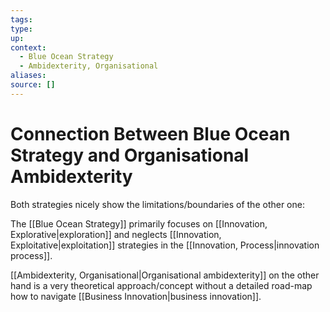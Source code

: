 ```yaml
---
tags:
type:
up:
context:
  - Blue Ocean Strategy
  - Ambidexterity, Organisational
aliases:
source: []
---
```


# Connection Between Blue Ocean Strategy and Organisational Ambidexterity

Both strategies nicely show the limitations/boundaries of the other one:

The [[Blue Ocean Strategy]] primarily focuses on [[Innovation, Explorative|exploration]] and neglects [[Innovation, Exploitative|exploitation]] strategies in the [[Innovation, Process|innovation process]].

[[Ambidexterity, Organisational|Organisational ambidexterity]] on the other hand is a very theoretical approach/concept without a detailed road-map how to navigate [[Business Innovation|business innovation]].
